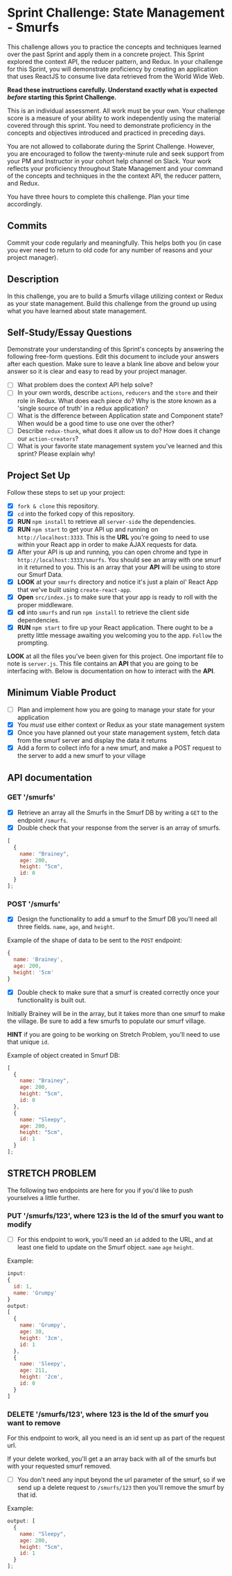 # Sprint Challenge: State Management - Smurfs

This challenge allows you to practice the concepts and techniques learned over
the past Sprint and apply them in a concrete project. This Sprint explored the
context API, the reducer pattern, and Redux. In your challenge for this Sprint,
you will demonstrate proficiency by creating an application that uses ReactJS to
consume live data retrieved from the World Wide Web.

**Read these instructions carefully. Understand exactly what is expected
_before_ starting this Sprint Challenge.**

This is an individual assessment. All work must be your own. Your challenge
score is a measure of your ability to work independently using the material
covered through this sprint. You need to demonstrate proficiency in the concepts
and objectives introduced and practiced in preceding days.

You are not allowed to collaborate during the Sprint Challenge. However, you are
encouraged to follow the twenty-minute rule and seek support from your PM and
Instructor in your cohort help channel on Slack. Your work reflects your
proficiency throughout State Management and your command of the concepts and
techniques in the the context API, the reducer pattern, and Redux.

You have three hours to complete this challenge. Plan your time accordingly.

## Commits

Commit your code regularly and meaningfully. This helps both you (in case you
ever need to return to old code for any number of reasons and your project
manager).

## Description

In this challenge, you are to build a Smurfs village utilizing context or Redux
as your state management. Build this challenge from the ground up using what you
have learned about state management.

## Self-Study/Essay Questions

Demonstrate your understanding of this Sprint's concepts by answering the
following free-form questions. Edit this document to include your answers after
each question. Make sure to leave a blank line above and below your answer so it
is clear and easy to read by your project manager.

- [ ] What problem does the context API help solve?
- [ ] In your own words, describe `actions`, `reducers` and the `store` and
      their role in Redux. What does each piece do? Why is the store known as a
      'single source of truth' in a redux application?
- [ ] What is the difference between Application state and Component state? When
      would be a good time to use one over the other?
- [ ] Describe `redux-thunk`, what does it allow us to do? How does it change
      our `action-creators`?
- [ ] What is your favorite state management system you've learned and this
      sprint? Please explain why!

## Project Set Up

Follow these steps to set up your project:

- [x] `fork & clone` this repository.
- [x] `cd` into the forked copy of this repository.
- [x] **RUN** `npm install` to retrieve all `server-side` the dependencies.
- [x] **RUN** `npm start` to get your API up and running on
      `http://localhost:3333`. This is the **URL** you're going to need to use
      within your React app in order to make AJAX requests for data.
- [x] After your API is up and running, you can open chrome and type in
      `http://localhost:3333/smurfs`. You should see an array with one smurf in
      it returned to you. This is an array that your **API** will be using to
      store our Smurf Data.
- [x] **LOOK** at your `smurfs` directory and notice it's just a plain ol' React
      App that we've built using `create-react-app`.
- [x] **Open** `src/index.js` to make sure that your app is ready to roll with
      the proper middleware.
- [x] **cd** into `smurfs` and run `npm install` to retrieve the client side
      dependencies.
- [x] **RUN** `npm start` to fire up your React application. There ought to be a
      pretty little message awaiting you welcoming you to the app. `Follow` the
      prompting.

**LOOK** at all the files you've been given for this project. One important file
to note is `server.js`. This file contains an **API** that you are going to be
interfacing with. Below is documentation on how to interact with the **API**.

## Minimum Viable Product

- [ ] Plan and implement how you are going to manage your state for your
      application
- [x] You _must_ use either context or Redux as your state management system
- [x] Once you have planned out your state management system, fetch data from
      the smurf server and display the data it returns
- [x] Add a form to collect info for a new smurf, and make a POST request to the
      server to add a new smurf to your village

## API documentation

### GET '/smurfs'

- [x] Retrieve an array all the Smurfs in the Smurf DB by writing a `GET` to the
      endpoint `/smurfs`.
- [x] Double check that your response from the server is an array of smurfs.

```js
[
  {
    name: "Brainey",
    age: 200,
    height: "5cm",
    id: 0
  }
];
```

### POST '/smurfs'

- [x] Design the functionality to add a smurf to the Smurf DB you'll need all
      three fields. `name`, `age`, and `height`.

Example of the shape of data to be sent to the `POST` endpoint:

```js
{
  name: 'Brainey',
  age: 200,
  height: '5cm'
}
```

- [x] Double check to make sure that a smurf is created correctly once your
      functionality is built out.

Initially Brainey will be in the array, but it takes more than one smurf to make
the village. Be sure to add a few smurfs to populate our smurf village.

**HINT** if you are going to be working on Stretch Problem, you'll need to use
that unique `id`.

Example of object created in Smurf DB:

```js
[
  {
    name: "Brainey",
    age: 200,
    height: "5cm",
    id: 0
  },
  {
    name: "Sleepy",
    age: 200,
    height: "5cm",
    id: 1
  }
];
```

## STRETCH PROBLEM

The following two endpoints are here for you if you'd like to push yourselves a
little further.

### PUT '/smurfs/123', where 123 is the Id of the smurf you want to modify

- [ ] For this endpoint to work, you'll need an `id` added to the URL, and at
      least one field to update on the Smurf object. `name` `age` `height`.

Example:

```js
input:
{
  id: 1,
  name: 'Grumpy'
}
output:
[
  {
    name: 'Grumpy',
    age: 30,
    height: '3cm',
    id: 1
  },
  {
    name: 'Sleepy',
    age: 211,
    height: '2cm',
    id: 0
  }
]
```

### DELETE '/smurfs/123', where 123 is the Id of the smurf you want to remove

For this endpoint to work, all you need is an id sent up as part of the request
url.

If your delete worked, you'll get a an array back with all of the smurfs but
with your requested smurf removed.

- [ ] You don't need any input beyond the url parameter of the smurf, so if we
      send up a delete request to `/smurfs/123` then you'll remove the smurf by
      that id.

Example:

```js
output: [
  {
    name: "Sleepy",
    age: 200,
    height: "5cm",
    id: 1
  }
];
```
